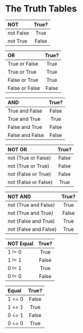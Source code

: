 # The Truth Tables

| **NOT**   | **True?** |
| :-------- | :-------: |
| not False |   True    |
| not True  |   False   |

| **OR**         | **True?** |
| :------------- | :-------: |
| True or False  |   True    |
| True or True   |   True    |
| False or True  |   True    |
| False or False |   False   |

| **AND**         | **True?** |
| :-------------- | :-------: |
| True and False  |   False   |
| True and True   |   True    |
| False and True  |   False   |
| False and False |   False   |

| **NOT OR**           | **True?** |
| :------------------- | :-------: |
| not (True or False)  |   False   |
| not (True or True)   |   False   |
| not (False or True)  |   False   |
| not (False or False) |   True    |

| **NOT AND**           | **True?** |
| :-------------------- | :-------: |
| not (True and False)  |   True    |
| not (True and True)   |   False   |
| not (False and True)  |   True    |
| not (False and False) |   True    |

| **NOT Equal** | **True?** |
| :------------ | :-------: |
| 1 != 0        |   True    |
| 1 != 1        |   False   |
| 0 != 1        |   True    |
| 0 != 0        |   False   |

| **Equal** | **True?** |
| :-------- | :-------: |
| 1 == 0    |   False   |
| 1 == 1    |   True    |
| 0 == 1    |   False   |
| 0 == 0    |   True    |